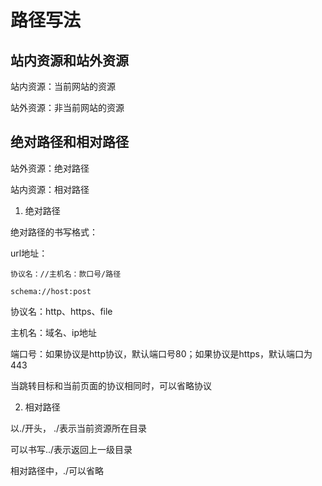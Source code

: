 # 路径写法

## 站内资源和站外资源

站内资源：当前网站的资源

站外资源：非当前网站的资源

## 绝对路径和相对路径

站外资源：绝对路径

站内资源：相对路径

1. 绝对路径

绝对路径的书写格式：

url地址：

```
协议名：//主机名：款口号/路径

schema://host:post
```

协议名：http、https、file

主机名：域名、ip地址

端口号：如果协议是http协议，默认端口号80；如果协议是https，默认端口为443

当跳转目标和当前页面的协议相同时，可以省略协议

2. 相对路径
   
以./开头， ./表示当前资源所在目录

可以书写../表示返回上一级目录

相对路径中，./可以省略